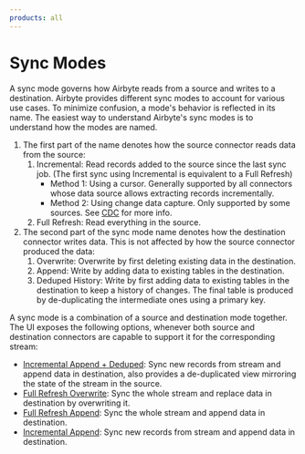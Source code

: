 ```yaml
---
products: all
---
```


# Sync Modes

A sync mode governs how Airbyte reads from a source and writes to a destination. Airbyte provides
different sync modes to account for various use cases. To minimize confusion, a mode's behavior is
reflected in its name. The easiest way to understand Airbyte's sync modes is to understand how the
modes are named.

1. The first part of the name denotes how the source connector reads data from the source:
   1. Incremental: Read records added to the source since the last sync job. \(The first sync using
      Incremental is equivalent to a Full Refresh\)
      - Method 1: Using a cursor. Generally supported by all connectors whose data source allows
        extracting records incrementally.
      - Method 2: Using change data capture. Only supported by some sources. See
        [CDC](../../../understanding-airbyte/cdc.md) for more info.
   2. Full Refresh: Read everything in the source.
2. The second part of the sync mode name denotes how the destination connector writes data. This is
   not affected by how the source connector produced the data:
   1. Overwrite: Overwrite by first deleting existing data in the destination.
   2. Append: Write by adding data to existing tables in the destination.
   3. Deduped History: Write by first adding data to existing tables in the destination to keep a
      history of changes. The final table is produced by de-duplicating the intermediate ones using
      a primary key.

A sync mode is a combination of a source and destination mode together. The UI exposes the following
options, whenever both source and destination connectors are capable to support it for the
corresponding stream:

- [Incremental Append + Deduped](./incremental-append-deduped.md): Sync new records from stream and
  append data in destination, also provides a de-duplicated view mirroring the state of the stream
  in the source.
- [Full Refresh Overwrite](./full-refresh-overwrite.md): Sync the whole stream and replace data in
  destination by overwriting it.
- [Full Refresh Append](./full-refresh-append.md): Sync the whole stream and append data in
  destination.
- [Incremental Append](./incremental-append.md): Sync new records from stream and append data in
  destination.
